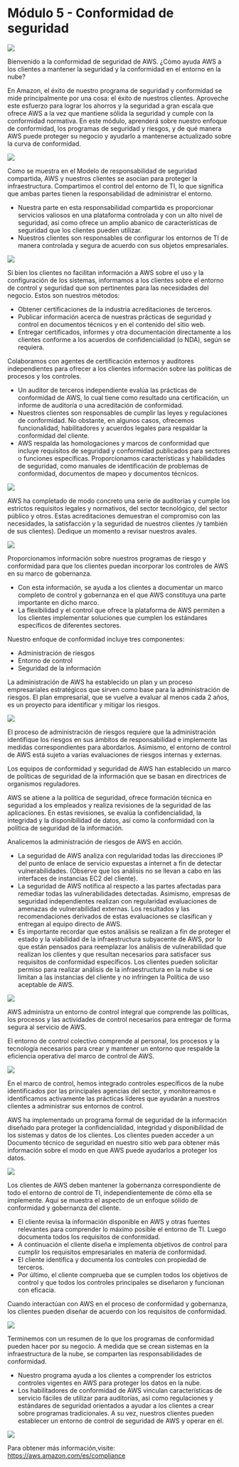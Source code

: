 # Módulo 5 - Conformidad de seguridad 

![](../aws-images/aws-modulo-05/m5-sprincipales-aws-041.png)

Bienvenido a la conformidad de seguridad de AWS. ¿Cómo ayuda AWS a los clientes a mantener la seguridad y la conformidad en el entorno en la nube?

En Amazon, el éxito de nuestro programa de seguridad y conformidad se mide principalmente por una cosa: el éxito de nuestros clientes. Aproveche este esfuerzo para lograr los ahorros y la seguridad a gran escala que ofrece AWS a la vez que mantiene sólida la seguridad y cumple con la conformidad normativa. En este módulo, aprenderá sobre nuestro enfoque de conformidad, los programas de seguridad y riesgos, y de qué manera AWS puede proteger su negocio y ayudarlo a mantenerse actualizado sobre la curva de conformidad.

![](../aws-images/aws-modulo-05/m5-sprincipales-aws-042.png)

Como se muestra en el Modelo de responsabilidad de seguridad compartida, AWS y nuestros clientes se asocian para proteger la infraestructura. Compartimos el control del entorno de TI, lo que significa que ambas partes tienen la responsabilidad de administrar el entorno.

- Nuestra parte en esta responsabilidad compartida es proporcionar servicios valiosos en una plataforma controlada y con un alto nivel de seguridad, así como ofrece un amplio abanico de características de seguridad que los clientes pueden utilizar.
- Nuestros clientes son responsables de configurar los entornos de TI de manera controlada y segura de acuerdo con sus objetos empresariales.

![](../aws-images/aws-modulo-05/m5-sprincipales-aws-043.png)

Si bien los clientes no facilitan información a AWS sobre el uso y la configuración de los sistemas, informamos a los clientes sobre el entorno de control y seguridad que son pertinentes para las necesidades del negocio. Estos son nuestros métodos:

- Obtener certificaciones de la industria acreditaciones de terceros.
- Publicar información acerca de nuestras prácticas de seguridad y control en documentos técnicos y en el contenido del sitio web.
- Entregar certificados, informes y otra documentación directamente a los clientes conforme a los acuerdos de confidencialidad (o NDA), según se requiera.

Colaboramos con agentes de certificación externos y auditores independientes para ofrecer a los clientes información sobre las políticas de procesos y los controles.

- Un auditor de terceros independiente evalúa las prácticas de conformidad de AWS, lo cual tiene como resultado una certificación, un informe de auditoría o una acreditación de conformidad.
- Nuestros clientes son responsables de cumplir las leyes y regulaciones de conformidad. No obstante, en algunos casos, ofrecemos funcionalidad, habilitadores y acuerdos legales para respaldar la conformidad del cliente.
-  AWS respalda las homologaciones y marcos de conformidad que incluye requisitos de seguridad y conformidad publicados para sectores o funciones específicas. Proporcionamos características y habilidades de seguridad, como manuales de identificación de problemas de conformidad,  documentos de mapeo y documentos técnicos. 

![](../aws-images/aws-modulo-05/m5-sprincipales-aws-044.png)

AWS ha completado de modo concreto una serie de auditorías y cumple los estrictos requisitos legales y normativos, del sector tecnológico, del sector público y otros. Estas acreditaciones demuestran el compromiso con las necesidades, la satisfacción y la seguridad de nuestros clientes /y también de sus clientes). Dedique un momento a revisar nuestros avales.

![](../aws-images/aws-modulo-05/m5-sprincipales-aws-045.png)

Proporcionamos información sobre nuestros programas de riesgo y conformidad para que los clientes puedan incorporar los controles de AWS en su marco de gobernanza.

- Con esta información, se ayuda a los clientes a documentar un marco completo de control y gobernanza en el que AWS constituya una parte importante en dicho marco.
- La flexibilidad y el control que ofrece la plataforma de AWS permiten a los clientes  implementar soluciones que cumplen los estándares específicos de diferentes sectores.

Nuestro enfoque de conformidad incluye tres componentes:

- Administración de riesgos
- Entorno de control
- Seguridad de la información

La administración de AWS ha establecido un plan y un proceso empresariales estratégicos que sirven como base para la administración de riesgos. El plan empresarial, que se vuelve a evaluar al menos cada 2 años, es un proyecto para identificar y mitigar los riesgos.

![](../aws-images/aws-modulo-05/m5-sprincipales-aws-046.png)

El proceso de administración de riesgos requiere que la administración identifique los riesgos en sus ámbitos de responsabilidad e implemente las medidas correspondientes para abordarlos. Asimismo, el entorno de control de AWS está sujeto a varias evaluaciones de riesgos internas y externas.

Los equipos de conformidad y seguridad  de AWS han establecido un marco de políticas de seguridad de la información que se basan en directrices de organismos reguladores. 

AWS se atiene a la política de seguridad, ofrece formación técnica en seguridad a los empleados y realiza revisiones de la seguridad de las aplicaciones. En estas revisiones, se evalúa la confidencialidad, la integridad y la disponibilidad de datos, así como la conformidad con la política de seguridad de la información.

Analicemos la administración de riesgos de AWS en acción. 

- La seguridad de AWS analiza con regularidad todas las direcciones IP del punto de enlace de servicio expuestas a internet a fin de detectar vulnerabilidades. (Observe que los análisis no se llevan a cabo en las interfaces de instancias EC2 del cliente). 
- La seguridad de AWS  notifica al respecto a las partes afectadas para remediar todas las vulnerabilidades detectadas. Asimismo, empresas de seguridad independientes realizan con regularidad evaluaciones de amenazas de vulnerabilidad externas. Los resultados y las recomendaciones derivados de estas evaluaciones se clasifican y entregan al equipo directo de AWS.
- Es importante recordar que estos análisis se realizan a fin de proteger el estado y la viabilidad de la infraestructura subyacente de AWS, por lo que están pensados para reemplazar los análisis de vulnerabilidad que realizan los clientes y que resultan necesarios para satisfacer sus requisitos de conformidad específicos. Los clientes pueden solicitar permiso para realizar análisis de la infraestructura en la nube si se limitan a las instancias del cliente y no infringen la Política de uso aceptable de AWS.

![](../aws-images/aws-modulo-05/m5-sprincipales-aws-047.png)

AWS administra un entorno de control integral que comprende las políticas, los procesos y las actividades de control necesarios para entregar de forma segura al servicio de AWS.

El entorno de control colectivo comprende al personal, los procesos y la tecnología necesarios para crear y mantener un entorno que respalde la eficiencia operativa del marco de control de AWS.

![](../aws-images/aws-modulo-05/m5-sprincipales-aws-048.png)

En el marco de control, hemos integrado controles específicos de la nube identificados por las principales agencias del sector, y monitoreamos e identificamos activamente las prácticas líderes que ayudarán a nuestros clientes a administrar sus entornos de control.

AWS ha implementado un programa formal de seguridad de la información diseñado para proteger la confidencialidad, integridad y disponibilidad de los sistemas y datos de los clientes. Los clientes pueden acceder a un Documento técnico de seguridad en nuestro sitio web para obtener más información sobre el modo en que AWS puede ayudarlos a proteger los datos.

![](../aws-images/aws-modulo-05/m5-sprincipales-aws-049.png)

Los clientes de AWS deben mantener la gobernanza correspondiente de todo el entorno de control de TI, independientemente de cómo ella se implemente. Aquí se muestra el aspecto de un enfoque sólido de conformidad y gobernanza del cliente.

- El cliente revisa la información disponible en AWS y otras fuentes relevantes para comprender lo máximo posible el entorno de TI. Luego documenta todos los requisitos de conformidad.
- A continuación el cliente diseña e implementa objetivos de control para cumplir los requisitos empresariales en materia de conformidad.
- El cliente identifica y documenta los controles con propiedad de terceros.
- Por último, el cliente comprueba que se cumplen todos los objetivos de control y que todos los controles principales se diseñaron y funcionan con eficacia.

Cuando interactúan con AWS en el proceso de conformidad y gobernanza, los clientes pueden diseñar de acuerdo con los requisitos de conformidad.

![](../aws-images/aws-modulo-05/m5-sprincipales-aws-050.png)

Terminemos con un resumen de lo que los programas de conformidad pueden hacer por su negocio. A medida que se crean sistemas en la infraestructura de la nube, se comparten las responsabilidades de conformidad.

- Nuestro programa ayuda a los clientes a comprender  los estrictos controles vigentes en AWS para proteger los datos en la nube. 
- Los habilitadores de conformidad de AWS vinculan características de servicio fáciles de utilizar para auditorías, así como regulaciones y estándares de seguridad orientados a ayudar a los clientes a crear sobre programas tradicionales.  A su vez, nuestros clientes pueden establecer un entorno de control de seguridad de AWS y operar en él.

![](../aws-images/aws-modulo-05/m5-sprincipales-aws-051.png)

Para obtener más información,visite: https://aws.amazon.com/es/compliance